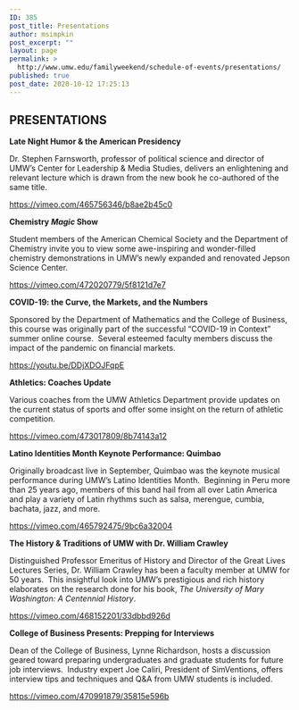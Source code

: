 ```yaml
---
ID: 385
post_title: Presentations
author: msimpkin
post_excerpt: ""
layout: page
permalink: >
  http://www.umw.edu/familyweekend/schedule-of-events/presentations/
published: true
post_date: 2020-10-12 17:25:13
---
```

<h2><strong>PRESENTATIONS</strong></h2>
<strong>Late Night Humor &amp; the American Presidency</strong>

Dr. Stephen Farnsworth, professor of political science and director of UMW’s Center for Leadership &amp; Media Studies, delivers an enlightening and relevant lecture which is drawn from the new book he co-authored of the same title.

https://vimeo.com/465756346/b8ae2b45c0

<strong>Chemistry *Magic* Show</strong>

Student members of the American Chemical Society and the Department of Chemistry invite you to view some awe-inspiring and wonder-filled chemistry demonstrations in UMW’s newly expanded and renovated Jepson Science Center.

https://vimeo.com/472020779/5f8121d7e7

<strong>COVID-19: the Curve, the Markets, and the Numbers</strong>

Sponsored by the Department of Mathematics and the College of Business, this course was originally part of the successful “COVID-19 in Context” summer online course.  Several esteemed faculty members discuss the impact of the pandemic on financial markets.

https://youtu.be/DDjXDOJFqpE

<strong>Athletics: Coaches Update</strong>

Various coaches from the UMW Athletics Department provide updates on the current status of sports and offer some insight on the return of athletic competition.

https://vimeo.com/473017809/8b74143a12

<strong>Latino Identities Month Keynote Performance: Quimbao</strong>

Originally broadcast live in September, Quimbao was the keynote musical performance during UMW’s Latino Identities Month.  Beginning in Peru more than 25 years ago, members of this band hail from all over Latin America and play a variety of Latin rhythms such as salsa, merengue, cumbia, bachata, jazz, and more.

https://vimeo.com/465792475/9bc6a32004

<strong>The History &amp; Traditions of UMW with Dr. William Crawley</strong>

Distinguished Professor Emeritus of History and Director of the Great Lives Lectures Series, Dr. William Crawley has been a faculty member at UMW for 50 years.  This insightful look into UMW’s prestigious and rich history elaborates on the research done for his book, <em>The University of Mary Washington: A Centennial History</em>.

https://vimeo.com/468152201/33dbbd926d

<strong>College of Business Presents: Prepping for Interviews</strong>

Dean of the College of Business, Lynne Richardson, hosts a discussion geared toward preparing undergraduates and graduate students for future job interviews.  Industry expert Joe Caliri, President of SimVentions, offers interview tips and techniques and Q&amp;A from UMW students is included.

https://vimeo.com/470991879/35815e596b